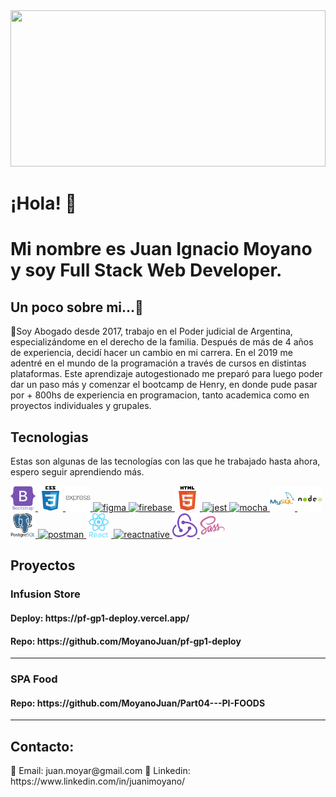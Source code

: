 <img width="100%" height="250px" src="https://user-images.githubusercontent.com/72407612/130125168-3aecd316-d0e5-4d05-9622-953e3f4dff1d.png">

<h1>¡Hola! 👋</h1>
<h1>Mi nombre es Juan Ignacio Moyano y soy Full Stack Web Developer.</h1>


<h2>Un poco sobre mi...💬</h2>
<p>📢Soy Abogado desde 2017, trabajo en el Poder judicial de Argentina, especializándome en el derecho de la familia. Después de más de 4 años de experiencia, decidí hacer un cambio en mi carrera. En el 2019 me adentré en el mundo de la programación a través de cursos en distintas plataformas. Este aprendizaje autogestionado me preparó para luego poder dar un paso más y comenzar el bootcamp de Henry, en donde pude pasar por + 800hs de experiencia en programacion, tanto academica como en proyectos individuales y grupales.</p>

<h2>Tecnologias</h2>
<p>Estas son algunas de las tecnologías con las que he trabajado hasta ahora, espero seguir aprendiendo más.</p>


<p align="left" dir="auto"> 
<a href="https://getbootstrap.com" rel="nofollow"> <img src="https://raw.githubusercontent.com/devicons/devicon/master/icons/bootstrap/bootstrap-plain-wordmark.svg" alt="bootstrap" width="40" height="40" style="max-width: 100%;"> </a> 
<a href="https://www.w3schools.com/css/" rel="nofollow"> <img src="https://raw.githubusercontent.com/devicons/devicon/master/icons/css3/css3-original-wordmark.svg" alt="css3" width="40" height="40" style="max-width: 100%;"> </a> 
<a href="https://expressjs.com" rel="nofollow"> <img src="https://raw.githubusercontent.com/devicons/devicon/master/icons/express/express-original-wordmark.svg" alt="express" width="40" height="40" style="max-width: 100%;"> </a> 
<a href="https://www.figma.com/" rel="nofollow"> <img src="https://camo.githubusercontent.com/ed93c2b000a76ceaad1503e7eb9356591b885227e82a36a005b9d3498b303ba5/68747470733a2f2f7777772e766563746f726c6f676f2e7a6f6e652f6c6f676f732f6669676d612f6669676d612d69636f6e2e737667" alt="figma" width="40" height="40" data-canonical-src="https://www.vectorlogo.zone/logos/figma/figma-icon.svg" style="max-width: 100%;"> </a> 
<a href="https://firebase.google.com/" rel="nofollow"> <img src="https://camo.githubusercontent.com/dd4b2422ed3bfc9da88c43d18550375c66f9584327dff7ecc19315ce50b96f07/68747470733a2f2f7777772e766563746f726c6f676f2e7a6f6e652f6c6f676f732f66697265626173652f66697265626173652d69636f6e2e737667" alt="firebase" width="40" height="40" data-canonical-src="https://www.vectorlogo.zone/logos/firebase/firebase-icon.svg" style="max-width: 100%;"> </a> 
<a href="https://www.w3.org/html/" rel="nofollow"> <img src="https://raw.githubusercontent.com/devicons/devicon/master/icons/html5/html5-original-wordmark.svg" alt="html5" width="40" height="40" style="max-width: 100%;"> </a> 
<a href="https://jestjs.io" rel="nofollow"> <img src="https://camo.githubusercontent.com/ce0a32825268b09cd5e0fc7c2a09c587a708491427cb794cade8f1866f7284c6/68747470733a2f2f7777772e766563746f726c6f676f2e7a6f6e652f6c6f676f732f6a6573746a73696f2f6a6573746a73696f2d69636f6e2e737667" alt="jest" width="40" height="40" data-canonical-src="https://www.vectorlogo.zone/logos/jestjsio/jestjsio-icon.svg" style="max-width: 100%;"> </a> 
<a href="https://mochajs.org" rel="nofollow"> <img src="https://camo.githubusercontent.com/4253eb6921d60a216772940978dea3a0cf2113f2f29b5545720d3b5b6960e467/68747470733a2f2f7777772e766563746f726c6f676f2e7a6f6e652f6c6f676f732f6d6f6368616a732f6d6f6368616a732d69636f6e2e737667" alt="mocha" width="40" height="40" data-canonical-src="https://www.vectorlogo.zone/logos/mochajs/mochajs-icon.svg" style="max-width: 100%;"> </a> 
<a href="https://www.mysql.com/" rel="nofollow"> <img src="https://raw.githubusercontent.com/devicons/devicon/master/icons/mysql/mysql-original-wordmark.svg" alt="mysql" width="40" height="40" style="max-width: 100%;"> </a>
<a href="https://nodejs.org" rel="nofollow"> <img src="https://raw.githubusercontent.com/devicons/devicon/master/icons/nodejs/nodejs-original-wordmark.svg" alt="nodejs" width="40" height="40" style="max-width: 100%;"> </a> 
<a href="https://www.postgresql.org" rel="nofollow"> <img src="https://raw.githubusercontent.com/devicons/devicon/master/icons/postgresql/postgresql-original-wordmark.svg" alt="postgresql" width="40" height="40" style="max-width: 100%;"> </a>
<a href="https://postman.com" rel="nofollow"> <img src="https://camo.githubusercontent.com/93b32389bf746009ca2370de7fe06c3b5146f4c99d99df65994f9ced0ba41685/68747470733a2f2f7777772e766563746f726c6f676f2e7a6f6e652f6c6f676f732f676574706f73746d616e2f676574706f73746d616e2d69636f6e2e737667" alt="postman" width="40" height="40" data-canonical-src="https://www.vectorlogo.zone/logos/getpostman/getpostman-icon.svg" style="max-width: 100%;"> </a> 
<a href="https://reactjs.org/" rel="nofollow"> <img src="https://raw.githubusercontent.com/devicons/devicon/master/icons/react/react-original-wordmark.svg" alt="react" width="40" height="40" style="max-width: 100%;"> </a> 
<a href="https://reactnative.dev/" rel="nofollow"> <img src="https://camo.githubusercontent.com/5c92eeb467fd5d2b1ef1c560e3c3c2f758a8d4e03a8136bda7b41a2d3d4a1b59/68747470733a2f2f72656163746e61746976652e6465762f696d672f6865616465725f6c6f676f2e737667" alt="reactnative" width="40" height="40" data-canonical-src="https://reactnative.dev/img/header_logo.svg" style="max-width: 100%;"> </a>
<a href="https://redux.js.org" rel="nofollow"> <img src="https://raw.githubusercontent.com/devicons/devicon/master/icons/redux/redux-original.svg" alt="redux" width="40" height="40" style="max-width: 100%;"> </a> 
<a href="https://sass-lang.com" rel="nofollow"> <img src="https://raw.githubusercontent.com/devicons/devicon/master/icons/sass/sass-original.svg" alt="sass" width="40" height="40" style="max-width: 100%;"> </a>  </p>

<h2> Proyectos </h2>

<h3> Infusion Store </h3>

<h4> Deploy: https://pf-gp1-deploy.vercel.app/ </h4>
<h4> Repo: https://github.com/MoyanoJuan/pf-gp1-deploy </h4>
<hr></hr>
<h3> SPA Food </h3>


<h4>Repo: https://github.com/MoyanoJuan/Part04---PI-FOODS </h4>

<hr></hr>

<h2>Contacto:</h2>
📧 Email: juan.moyar@gmail.com 
📝 Linkedin: https://www.linkedin.com/in/juanimoyano/
